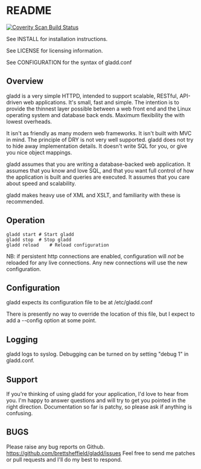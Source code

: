 # README

<a href="https://scan.coverity.com/projects/2676">
  <img alt="Coverity Scan Build Status"
         src="https://scan.coverity.com/projects/2676/badge.svg"/>
</a>

See INSTALL for installation instructions.

See LICENSE for licensing information.

See CONFIGURATION for the syntax of gladd.conf

## Overview

gladd is a very simple HTTPD, intended to support scalable, RESTful,
API-driven web applications.  It's small, fast and simple.  The intention is
to provide the thinnest layer possible between a web front end and the Linux
operating system and database back ends.  Maximum flexibility the with lowest
overheads.

It isn't as friendly as many modern web frameworks.  It isn't built with MVC
in mind.  The principle of DRY is not very well supported.  gladd does not try
to hide away implementation details.  It doesn't write SQL for you, or give
you nice object mappings.

gladd assumes that you are writing a database-backed web application.  It
assumes that you know and love SQL, and that you want full control of how the
application is built and queries are executed.  It assumes that you care about
speed and scalability.

gladd makes heavy use of XML and XSLT, and familiarity with these is
recommended.

## Operation

```
gladd start	# Start gladd
gladd stop	# Stop gladd
gladd reload	# Reload configuration
```

NB: if persistent http connections are enabled, configuration will *not* be
reloaded for any live connections.  Any new connections will use the new
configuration.

## Configuration

gladd expects its configuration file to be at /etc/gladd.conf

There is presently no way to override the location of this file, but I expect
to add a --config option at some point.

## Logging

gladd logs to syslog.  Debugging can be turned on by setting "debug 1"
in gladd.conf.

## Support

If you're thinking of using gladd for your application, I'd love to hear from
you.  I'm happy to answer questions and will try to get you pointed in the
right direction.  Documentation so far is patchy, so please ask if anything is
confusing.

## BUGS

Please raise any bug reports on Github.
 https://github.com/brettsheffield/gladd/issues
Feel free to send me patches or pull requests and I'll do my best to respond. 
